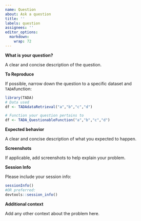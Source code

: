 ```yaml
---
name: Question
about: Ask a question
title: ''
labels: question
assignees: ''
editor_options: 
  markdown: 
    wrap: 72
---
```


**What is your question?**

A clear and concise description of the question.

**To Reproduce**

If possible, narrow down the question to a specific dataset and
`TADA`function:

``` r
library(TADA)
# Data used 
df <- TADAdataRetrieval("a","b","c","d")

# Function your question pertains to
df <- TADA_QuestionableFunction("a","b","c","d")
```

**Expected behavior**

A clear and concise description of what you expected to happen.

**Screenshots**

If applicable, add screenshots to help explain your problem.

**Session Info**

Please include your session info:

``` r
sessionInfo()
#OR preferred:
devtools::session_info()
```

**Additional context**

Add any other context about the problem here.
